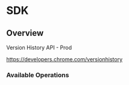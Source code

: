 # SDK

## Overview

Version History API - Prod

<https://developers.chrome.com/versionhistory>
### Available Operations

